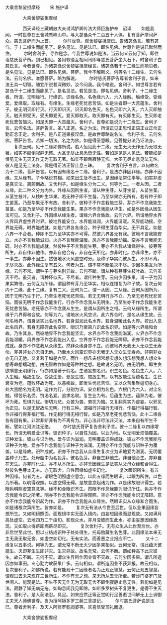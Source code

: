   大乘舍黎娑担摩经
　　宋 施护译




　　　　大乘舍黎娑担摩经

　　　　西天译经三藏朝散大夫试鸿胪卿传法大师臣施护奉　诏译
　　如是我闻。一时世尊在王舍城鹫峰山中。与大苾刍众千二百五十人俱。复有菩萨摩诃萨众。慈氏菩萨而为上首。
　　尔时世尊。观舍黎娑担摩已。告诸苾刍言。若有苾刍。于十二缘生而能见了。是名见法。见是法已。即名见佛。世尊作是说已默然而住。
　　尔时舍利子。寻作是念。今我世尊说如是法。当云何义云何了知。即往诣慈氏菩萨所。到已相见。各用软语互相问讯即与慈氏菩萨坐大石下。时舍利子白慈氏言。今者世尊。为诸苾刍说舍黎娑担摩经言。诸苾刍若于十二缘生而能见者。是名见法。见是法已。即名见佛。菩萨。我今不解斯义。何等名十二缘生。云何名法。云何名佛。唯愿菩萨。略为解说。
　　尔时慈氏菩萨告尊者舍利子言。如来法王具一切智。随宜所说甚深微妙。汝今问我。我今略说。舍利子。如世尊言若有苾刍于十二缘生而能见了。是名见法。若见是法。即名见佛。舍利子。十二缘生者。所谓。无明缘行。行缘识。识缘名色。名色缘六入。六入缘触。触缘受。受缘爱。爱缘取。取缘有。有缘生。生缘老死忧悲苦恼。如是生者即一大苦蕴生。舍利子。彼无明灭即行灭。行灭即识灭。识灭即名色灭。名色灭即六入灭。六入灭即触灭。触灭即受灭。受灭即爱灭。爱灭即取灭。取灭即有灭。有灭即生灭。生灭即老死忧悲苦恼灭。如是灭即一大苦蕴灭。舍利子。世尊如是说为十二缘生。舍利子言。云何名法。菩萨告言。圣八正道。名之为法。所谓正见正思惟正语正业正命正勤正念正定。舍利子。是八正道果报涅盘。是故世尊略说名法。舍利子言。云何名佛。菩萨告言。若知一切法。名之为佛。如是得圣慧眼。见菩提分法乃证法身。
　　复次云何。见十二缘如佛所说。若人恒见此十二缘。无生无灭无作无为无取无著。如实不颠倒寂静无怖。大圣无尽止息悉皆无性。若如是见是人见法。若能如是恒见无生无灭无作无为无取无著。如实不颠倒寂静无怖。大圣无尽止息见法无性。彼人是见无上法身。佛是得正法正智止息三昧。
　　复次舍利子白言。以何故名为十二缘。菩萨告言。以有因有缘名十二缘。舍利子。是法亦非因非缘。亦非不因缘。又从缘有。子今略说其相。如来出生及不出生。是因缘法常住平等。如实非虚是真实法。离颠倒故。又舍利子。如是缘生分为二义。何等为二。一者从因。二者从缘。此二种义分为内外。外缘从因所生者。谓从种生芽。从芽生苗。从苗生茎。从茎生枝叶。从枝叶生华果。若无种子即不生苗。乃至华果亦无所有。若有种子即生苗茎。乃至华果无不有故。舍利子。彼种子不作念我能生芽。芽亦不作念我能生苗茎。如是乃至华亦不作念我能生果。果亦不作念我能从华生。如是外因缘从因生法可见。又舍利子。外因缘从缘生者。谓缘六界合集故。云何六界。所谓地界水界火界风界虚空界时界。彼地界能安立。水界能滋润。火界能温暖。风界能动摇。空界能无碍。时界能成就。如是六界各各缘合。种子得生芽苗华实。无不具足。如是六界一不合者。种即不生乃至华实亦不可得。然彼六界各无有我。彼地不言我能安立。水亦不言我能滋润。火亦不言我能温暖。风亦不言我能动摇。空亦不言我能无碍。时亦不言我能成就。然彼种子不言我能生芽。芽亦不言我从诸缘得生。彼芽等所生。非自作非他作。亦非自他合有。非自在天所化。亦非时化。亦非缘生。亦不一事生。亦非不因生。然彼地水火风虚空时分。及种子华实而彼从生。不即不离。无尽灭故。此外缘生复有五义。何者为五。谓不常不断虽灭不尽。少因多果互为所缘。云何不常。谓种子与芽名别异故。云何不断。谓从种有芽芽生枝叶故。云何虽灭不尽。虽灭者。谓种坏似灭。不尽者。谓传种生芽。云何少因多果。谓一子为因果实繁倍。云何互为所缘。谓因种有芽乃至华实。相似连镮复为种子故。复次云何内十二缘。此十二缘。复有二义。云何为二。谓一从因。二从缘。云何从因所为。因于无明乃生于行。乃至生老死忧悲苦恼。若无无明行亦不立。乃至无老死忧悲苦恼。而彼无明不作念我能生行。行亦不作念我从无明生。乃至生亦不作念我能生老死忧悲苦恼。老死等亦不作念我从生生。是谓从因所生之相。云何从缘所生。所谓缘于六界得和合故。何等为六。谓地水火风空识。此六界合时。是名从缘生故。云何名地界。谓身坚实此名地界。若身滋润此名水界。若身温暖此名火界。若出入息此名风界。若身无障碍此名空界。眼识乃至第八识此名识界。如是等六界缘和合故。乃生其身。然彼地界不作念我能坚实。水界亦不作念我能滋润。火界亦不作念我能温暖。风界亦不作念我能出入息。空界亦不作念我能无障碍。识亦不作念我能成就。身亦不作念我从众缘生。然非众缘身亦不立。而彼地界无我无人无众生无寿命。非男非女亦无自无他。乃至水火风空识界亦无我无人无众生无寿命。非男非女亦无自无他。又复若于如是六界。而作一想凡夫想常想实想久想乐想我想人想众生想寿命想蠕动想。由无智故作如是等种种之想。是故说名无明。由无明故。即生贪欲嗔恚无明缘行。行亦如是著于假名。生诸妄想名识。识生名色。名色生六入。六入生触。触故生受。受故生爱。爱故生取。取故生有。以有故能生后蕴名生。生已衰变为老。蕴败坏故为死。以愚痴故。即发生忧悲苦恼。又以众苦集聚逼切身心。处大黑闇名为无明。造作为行。分别为识。安立相为名色。六根门为六入。对尘名触。得苦乐名受。饥渴名爱。追求名取。复生业为有。后蕴生为生。蕴熟为老。彼坏为死。思惧为忧。惨切为悲。众苦为苦。劳扰为恼。又复翻真实为虚妄。以邪见为正见。以是无智故名无明。行有三种。谓福行非福行无相行。作福行得福行智。作非福行得非福行智。作无相行得无相行智。如是乃至老死忧悲苦恼。此十二缘各各有因有果。非常非断非有为不离有为。非心法非尽法非灭法。本来自有所生不断。譬如江河流注无绝。
　　尔时慈氏菩萨复告舍利子言。彼十二缘复以四缘增长。所谓无明爱业识等。彼识种子。以自性为因。以业为地。以无明爱烦恼覆盖。识种发生。彼业与识为地。爱与识为滋润。无明覆盖识得成就。彼业不作念我能与识种子为地。爱亦不作念我能与识种子为滋润。无明亦不作念我能与识种子为覆盖。以是缘故。识种成就。识亦不作念我从众缘生复次业为识地爱为滋润。无明覆盖种子乃生。处母胎中为名色芽。彼名色芽。非自生非他生。非自他合生。亦非自在天生。亦非时化生。亦不从本所生。亦非无因缘生是法实从父母众缘和合得生。然彼名色芽本无主。亦无取舍。自性因缘如虚空幻化。
　　复次眼识所生。有五种因缘。何者为五。谓眼色明照虚空意念。以此五缘而生眼识。以眼为所住。以色为所著。以明得观照。以虚空得无碍。是故意念起诸为作。以是缘故眼识得生。若眼色明照虚空意念等。缘不和合眼识不生。然眼不作念我能为眼识所住。色亦不作念我能令识之所著。明亦不作念我能令识得观照。空亦不作念我能令识无障碍。意亦不作念我能令识起为作。识亦不作念我能从众缘生。然眼识实从众缘和合而生。如是诸根次第所生。皆亦如是。
　　复次无有法从今世至后世。但以业果因缘妄想所生。又如明镜照面。面现镜中实无面入镜内。由妄想因缘而显现故。又如满月高处虚空。去地四万二千由旬。影现众水。非月没彼而生此水。亦由妄想因缘故现。又如取火得薪即燃薪尽即灭。
　　复次舍利子。无有众生从此世至后世。亦非后世至此世。但以业结成识种子处处得生。托母胎藏生名色芽。此因缘法本来无主无我无取无舍。如虚空如幻化。无有实法。而善恶之业报应不亡。
　　又十二缘复以五事说。何等为五。谓无常不断无灭少因多果相似。云何无常。谓此蕴灭彼蕴生。灭即非生生即非灭。生灭异故。故名无常。云何不断。谓如秤高下此灭彼生。故云不断。云何不灭。谓众生界所作因业皆不灭故。云何少因多果。谓凡所造因亦如事田。专心勤力故获果广多。云何相似。谓所造因业不获异报。故云相似。复次舍利子。如佛所说。若有能观十二因缘者名为正观正智慧。云何正观五智慧。谓观过去未来现在三世所生。不作有无之想。来无所从去无所至。若沙门婆罗门及世间人。能观是法。不生不灭无作无为无取无舍不颠倒寂静止息无性。若能如是见法。寂静了知无病无疮。如眴息间我见即除。如断多罗树头不复更生。是得不生灭法。舍利子。是人获法忍。具足。如来应供正等正觉明行足善逝世间解无上士调御丈夫天人师佛世尊。当为授阿耨多罗三藐三菩提记。
　　尔时慈氏菩萨说是法已。尊者舍利子。及天人阿修罗乾闼婆等。欢喜信受顶礼而退。

　　　　大乘舍黎娑担摩经


